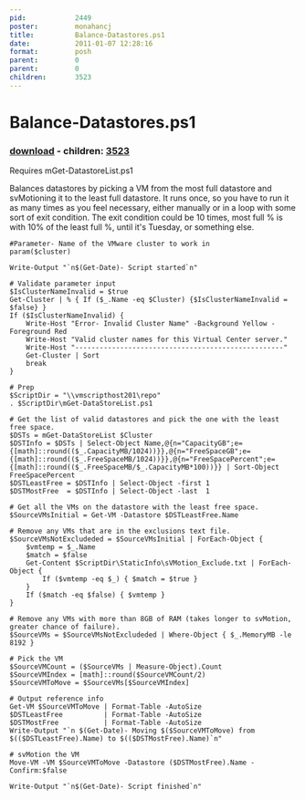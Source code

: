 ```yaml
---
pid:            2449
poster:         monahancj
title:          Balance-Datastores.ps1
date:           2011-01-07 12:28:16
format:         posh
parent:         0
parent:         0
children:       3523
---
```


# Balance-Datastores.ps1

### [download](2449.ps1) - children: [3523](3523.md)

Requires mGet-DatastoreList.ps1

Balances datastores by picking a VM from the most full datastore and svMotioning it to the least full datastore.  It runs once, so you have to run it as many times as you feel necessary, either manually or in a loop with some sort of exit condition.  The exit condition could be 10 times, most full % is with 10% of the least full %, until it's Tuesday, or something else.




```posh
#Parameter- Name of the VMware cluster to work in
param($cluster)

Write-Output "`n$(Get-Date)- Script started`n"

# Validate parameter input
$IsClusterNameInvalid = $true
Get-Cluster | % { If ($_.Name -eq $Cluster) {$IsClusterNameInvalid = $false} }
If ($IsClusterNameInvalid) {
	Write-Host "Error- Invalid Cluster Name" -Background Yellow -Foreground Red
	Write-Host "Valid cluster names for this Virtual Center server."
	Write-Host "---------------------------------------------------"
	Get-Cluster | Sort
	break
}

# Prep
$ScriptDir = "\\vmscripthost201\repo"
. $ScriptDir\mGet-DataStoreList.ps1

# Get the list of valid datastores and pick the one with the least free space.
$DSTs = mGet-DataStoreList $Cluster
$DSTInfo = $DSTs | Select-Object Name,@{n="CapacityGB";e={[math]::round(($_.CapacityMB/1024))}},@{n="FreeSpaceGB";e={[math]::round(($_.FreeSpaceMB/1024))}},@{n="FreeSpacePercent";e={[math]::round(($_.FreeSpaceMB/$_.CapacityMB*100))}} | Sort-Object FreeSpacePercent
$DSTLeastFree = $DSTInfo | Select-Object -first 1
$DSTMostFree  = $DSTInfo | Select-Object -last  1

# Get all the VMs on the datastore with the least free space.
$SourceVMsInitial = Get-VM -Datastore $DSTLeastFree.Name

# Remove any VMs that are in the exclusions text file.
$SourceVMsNotExcludeded = $SourceVMsInitial | ForEach-Object { 
	$vmtemp = $_.Name
	$match = $false
	Get-Content $ScriptDir\StaticInfo\sVMotion_Exclude.txt | ForEach-Object {
		If ($vmtemp -eq $_) { $match = $true }
	}
	If ($match -eq $false) { $vmtemp }
}

# Remove any VMs with more than 8GB of RAM (takes longer to svMotion, greater chance of failure).
$SourceVMs = $SourceVMsNotExcludeded | Where-Object { $_.MemoryMB -le 8192 } 

# Pick the VM
$SourceVMCount = ($SourceVMs | Measure-Object).Count
$SourceVMIndex = [math]::round($SourceVMCount/2)
$SourceVMToMove = $SourceVMs[$SourceVMIndex]

# Output reference info
Get-VM $SourceVMToMove | Format-Table -AutoSize
$DSTLeastFree          | Format-Table -AutoSize
$DSTMostFree           | Format-Table -AutoSize
Write-Output "`n $(Get-Date)- Moving $($SourceVMToMove) from $(($DSTLeastFree).Name) to $(($DSTMostFree).Name)`n"

# svMotion the VM
Move-VM -VM $SourceVMToMove -Datastore ($DSTMostFree).Name -Confirm:$false

Write-Output "`n$(Get-Date)- Script finished`n"

```
